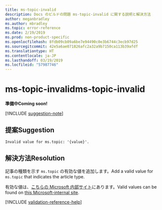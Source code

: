 ```yaml
---
title: ms-topic-invalid
description: Docs のビルドの問題 ms-topic-invalid に関する説明と解決方法
author: meganbradley
ms.author: mbradley
ms.topic: error-reference
ms.date: 2/19/2019
ms.prod: non-product-specific
ms.openlocfilehash: 8fdb09cb09a6be7e94490c0e3b6744c3ecb97d25
ms.sourcegitcommit: 42e5a6ae071826afc2a32a9b7150ca113b39afdf
ms.translationtype: HT
ms.contentlocale: ja-JP
ms.lasthandoff: 03/19/2019
ms.locfileid: "57987746"
---
```

# <a name="ms-topic-invalid"></a><span data-ttu-id="4efdc-103">ms-topic-invalid</span><span class="sxs-lookup"><span data-stu-id="4efdc-103">ms-topic-invalid</span></span>

<span data-ttu-id="4efdc-104">**準備中**</span><span class="sxs-lookup"><span data-stu-id="4efdc-104">**Coming soon!**</span></span>

[!INCLUDE [suggestion-note](includes/suggestion-note.md)]

## <a name="suggestion"></a><span data-ttu-id="4efdc-105">提案</span><span class="sxs-lookup"><span data-stu-id="4efdc-105">Suggestion</span></span>

`Invalid value for ms.topic: '{value}'.`

## <a name="resolution"></a><span data-ttu-id="4efdc-106">解決方法</span><span class="sxs-lookup"><span data-stu-id="4efdc-106">Resolution</span></span>

<span data-ttu-id="4efdc-107">記事の種類を示す `ms.topic` の有効な値を追加します。</span><span class="sxs-lookup"><span data-stu-id="4efdc-107">Add a valid value for `ms.topic` that indicates the article type.</span></span>

<span data-ttu-id="4efdc-108">有効な値は、[こちらの Microsoft 内部サイト](https://docsmetadatatool.azurewebsites.net/allowlists)にあります。</span><span class="sxs-lookup"><span data-stu-id="4efdc-108">Valid values can be found on [this Microsoft-internal site](https://docsmetadatatool.azurewebsites.net/allowlists).</span></span>

<!--make sure to add this file to your includes folder and verify the path-->
[!INCLUDE [validation-reference-help](includes/validation-reference-help.md)]
